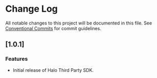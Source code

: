 # Change Log

All notable changes to this project will be documented in this file.
See [Conventional Commits](https://conventionalcommits.org) for commit guidelines.

## [1.0.1]
### Features
* Initial release of Halo Third Party SDK.
